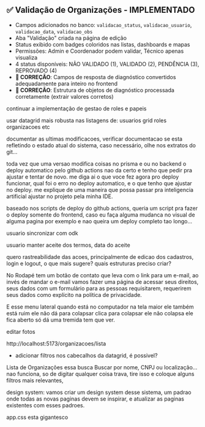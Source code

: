 ## ✅ Validação de Organizações - IMPLEMENTADO
- Campos adicionados no banco: `validacao_status`, `validacao_usuario`, `validacao_data`, `validacao_obs`
- Aba "Validação" criada na página de edição
- Status exibido com badges coloridos nas listas, dashboards e mapas
- Permissões: Admin e Coordenador podem validar, Técnico apenas visualiza
- 4 status disponíveis: NÃO VALIDADO (1), VALIDADO (2), PENDÊNCIA (3), REPROVADO (4)
- **🔧 CORREÇÃO**: Campos de resposta de diagnóstico convertidos adequadamente para inteiro no frontend
- **🔧 CORREÇÃO**: Estrutura de objetos de diagnóstico processada corretamente (extrair valores corretos)

continuar a implementação de gestao de roles e papeis

usar datagrid mais robusta nas listagens de:
usuarios
grid
roles
organizacoes etc

documentar as ultimas modificacoes, verificar documentacao se esta refletindo o estado atual do sistema, caso necessário, olhe nos extratos do git...

toda vez que uma versao modifica coisas no prisma e ou no backend o deploy automatico pelo github actions nao da certo e tenho que pedir pra ajustar e tentar de novo.
me diga ai o que voce fez agora pro deploy funcionar, qual foi o erro no deploy automatico, e o que tenho que ajustar no deploy. me explique de uma maneira que possa passar pra inteligencia artificial ajustar no projeto pela minha IDE.

baseado nos scripts de deploy do github actions, queria um script pra fazer o deploy somente do frontend, caso eu faça alguma mudanca no visual de alguma pagina por exemplo e nao queira um deploy completo tao longo...

usuario sincronizar com odk

usuario manter aceite dos termos, data do aceite

quero rastreabilidade das acoes, principalmente de edicao dos cadastros, login e logout, o que mais sugere? quais estruturas preciso criar?

No Rodapé tem um botão de contato que leva com o link para um e-mail, ao invés de mandar o e-mail vamos fazer uma página de acessar seus direitos, seus dados com um formulário para as pessoas requisitarem, requerirem seus dados como explícito na política de privacidade.

E esse menu lateral quando está no computador na tela maior ele também está ruim ele não dá para colapsar clica para colapsar ele não colapsa ele fica aberto só dá uma tremida tem que ver.

editar fotos

http://localhost:5173/organizacoes/lista
- adicionar filtros nos cabecalhos da datagrid, é possivel?


Lista de Organizações  essa busca Buscar por nome, CNPJ ou localização... nao funciona, so de digitar qualquer coisa trava, tire isso e coloque alguns filtros mais relevantes, 

design system:
vamos criar um design system desse sistema, um padrao onde todas as novas paginas devem se inspirar, e atualizar as paginas existentes com esses padroes.

app.css esta gigantesco

